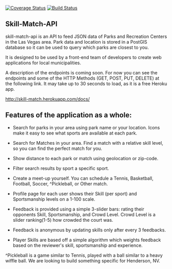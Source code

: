 [![Coverage Status](https://coveralls.io/repos/Skill-Match/skill-match-api/badge.svg?branch=master&service=github)](https://coveralls.io/github/Skill-Match/skill-match-api?branch=master)
[![Build Status](https://travis-ci.org/Skill-Match/skill-match-api.svg?branch=master)](https://travis-ci.org/Skill-Match/skill-match-api)

## Skill-Match-API

skill-match-api is an API to feed JSON data of Parks and Recreation Centers in the Las Vegas area. Park data and location is stored in a PostGIS database so it can be used to query which parks are closest to you.

It is designed to be used by a front-end team of developers to create web applications for local municipalities.

A description of the endpoints is coming soon. For now you can see the endpoints and some of the HTTP Methods (GET, POST, PUT, DELETE) at the following link. It may take up to 30 seconds to load, as it is a free Heroku app.

http://skill-match.herokuapp.com/docs/

## Features of the application as a whole:

- Search for parks in your area using park name or your location. Icons make it easy to see what sports are available at each park.

- Search for Matches in your area. Find a match with a relative skill level, so you can find the perfect match for you.

- Show distance to each park or match using geolocation or zip-code.

- Filter search results by sport a specific sport.

- Create a meet-up yourself. You can schedule a Tennis, Basketball, Football, Soccer, ^Pickleball, or Other match.

- Profile page for each user shows their Skill (per sport) and Sportsmanship levels on a 1-100 scale.

- Feedback is provided using a simple 3-slider bars: rating their opponents Skill, Sportsmanship, and Crowd Level. Crowd Level is a slider ranking(1-5) how crowded the court was.

- Feedback is anonymous by updating skills only after every 3 feedbacks.

- Player Skills are based off a simple algorithm which weights feedback based on the reviewer's skill, sportsmanship and experience.


^Pickleball is a game similar to Tennis, played with a ball similar to a heavy wiffle ball. We are looking to build something specific for Henderson, NV.
